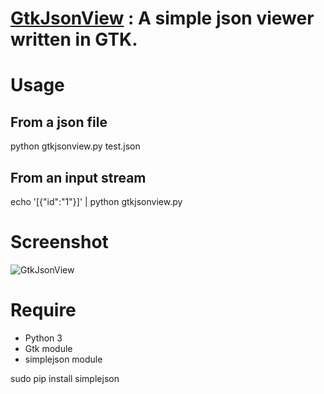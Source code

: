 [GtkJsonView](https://github.com/mattn/gtkjsonviewer) : A simple json viewer written in GTK.
==================================================

# Usage

## From a json file

  python gtkjsonview.py test.json

## From an input stream

 echo '[{"id":"1"}]' | python gtkjsonview.py

# Screenshot

  ![GtkJsonView](http://farm4.static.flickr.com/3529/3252639468_9c41d0e97f_o_d.png)

# Require

* Python 3
* Gtk module
* simplejson module

 sudo pip install simplejson

